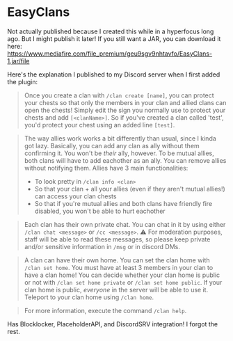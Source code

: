 # EasyClans
Not actually published because I created this while in a hyperfocus long ago. But I might publish it later! If you still want a JAR, you can download it here: https://www.mediafire.com/file_premium/geu9sgv9nhtavfo/EasyClans-1.jar/file

Here's the explanation I published to my Discord server when I first added the plugin:

> Once you create a clan with `/clan create [name]`, you can protect your chests so that only the members in your clan and allied clans can open the chests! Simply edit the sign you normally use to protect your chests and add `[<clanName>]`. So if you've created a clan called 'test', you'd protect your chest using an added line `[test]`. 

> The way allies work works a bit differently than usual, since I kinda got lazy. Basically, you can add any clan as ally without them confirming it. You won't be *their* ally, however. To be mutual allies, both clans will have to add eachother as an ally. You can remove allies without notifying them.
Allies have 3 main functionalities:
> - To look pretty in `/clan info <clan>`
> - So that your clan + all your allies (even if they aren't mutual allies!) can access your clan chests
> - So that if you're mutual allies and both clans have friendly fire disabled, you won't be able to hurt eachother

> Each clan has their own private chat. You can chat in it by using either `/clan chat <message>` or `/cc <message>`. 
:warning: For moderation purposes, staff will be able to read these messages, so please keep private and/or sensitive information in `/msg` or in discord DMs. 

> A clan can have their own home. You can set the clan home with `/clan set home`. You must have at least 3 members in your clan to have a clan home!
You can decide whether your clan home is public or not with `/clan set home private` or `/clan set home public`. If your clan home is public, *everyone* in the server will be able to use it. Teleport to your clan home using `/clan home`. 

> For more information, execute the command `/clan help`.

Has Blocklocker, PlaceholderAPI, and DiscordSRV integration! I forgot the rest.
